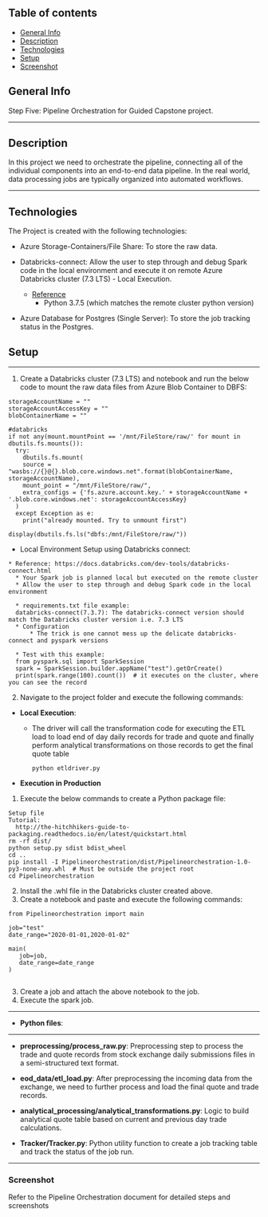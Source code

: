 ## Table of contents
* [General Info](#general-info)
* [Description](#description)
* [Technologies](#technologies)
* [Setup](#setup)
* [Screenshot](#screenshot)


## General Info
Step Five: Pipeline Orchestration for Guided Capstone project.


<hr/>

## Description
In this project we need to orchestrate the pipeline, connecting all of the individual components into an end-to-end data pipeline. In the real world, data processing jobs are typically organized into automated workflows.

<hr/>

## Technologies
The Project is created with the following technologies:
* Azure Storage-Containers/File Share: To store the raw data.
* Databricks-connect: Allow the user to step through and debug Spark code in the local environment and execute it on remote Azure Databricks cluster (7.3 LTS) - Local Execution.
    * [Reference](https://docs.databricks.com/dev-tools/databricks-connect.html)
       * Python 3.7.5 (which matches the remote cluster python version)

* Azure Database for Postgres (Single Server): To store the job tracking status in the Postgres.

    


## Setup

<hr/>

1. Create a Databricks cluster (7.3 LTS) and notebook and run the below code to mount the raw data files from Azure Blob Container to DBFS:

```
storageAccountName = ""
storageAccountAccessKey = ""
blobContainerName = ""

#databricks
if not any(mount.mountPoint == '/mnt/FileStore/raw/' for mount in dbutils.fs.mounts()):
  try:
    dbutils.fs.mount(
    source = "wasbs://{}@{}.blob.core.windows.net".format(blobContainerName, storageAccountName),
    mount_point = "/mnt/FileStore/raw/",
    extra_configs = {'fs.azure.account.key.' + storageAccountName + '.blob.core.windows.net': storageAccountAccessKey}
  )
  except Exception as e:
    print("already mounted. Try to unmount first")

display(dbutils.fs.ls("dbfs:/mnt/FileStore/raw/"))

```

*  Local Environment Setup using Databricks connect:
  ```
  * Reference: https://docs.databricks.com/dev-tools/databricks-connect.html
    * Your Spark job is planned local but executed on the remote cluster
    * Allow the user to step through and debug Spark code in the local environment

    * requirements.txt file example:
    databricks-connect(7.3.7): The databricks-connect version should match the Databricks cluster version i.e. 7.3 LTS
    * Configuration
        * The trick is one cannot mess up the delicate databricks-connect and pyspark versions

    * Test with this example:
    from pyspark.sql import SparkSession
    spark = SparkSession.builder.appName("test").getOrCreate()
    print(spark.range(100).count())  # it executes on the cluster, where you can see the record

  ```

2. Navigate to the project folder and execute the following commands:


  * <b>Local Execution</b>: 

    * The driver will call the transformation code for executing the ETL load to load end of day daily records for trade and quote and finally perform analytical transformations on those records to get the final quote table

      ```
      python etldriver.py

      ```


* <b>Execution in Production</b>

1. Execute the below commands to create a Python package file:

```
Setup file
Tutorial:
  http://the-hitchhikers-guide-to-packaging.readthedocs.io/en/latest/quickstart.html
rm -rf dist/
python setup.py sdist bdist_wheel
cd ..
pip install -I Pipelineorchestration/dist/Pipelineorchestration-1.0-py3-none-any.whl  # Must be outside the project root
cd Pipelineorchestration
```

2. Install the .whl file in the Databricks cluster created above.
3. Create a notebook and paste and execute the following commands:

```
from Pipelineorchestration import main

job="test"
date_range="2020-01-01,2020-01-02"

main(
   job=job,
   date_range=date_range
)


```
3. Create a job and attach the above notebook to the job.
4. Execute the spark job.

<hr/>

* <b>Python files</b>:

<hr/>

   * <b>preprocessing/process_raw.py</b>: Preprocessing step to process the trade and quote records from stock exchange daily submissions files in a semi-structured text format.

   * <b>eod_data/etl_load.py</b>: After preprocessing the incoming data from the exchange, we need to further process and load the final quote and trade records.

   * <b>analytical_processing/analytical_transformations.py</b>: Logic to build analytical quote table based on current and previous day trade calculations.

   * <b>Tracker/Tracker.py</b>: Python utility function to create a job tracking table and track the status of the job run.

<hr/>



### Screenshot

Refer to the Pipeline Orchestration document for detailed steps and screenshots

